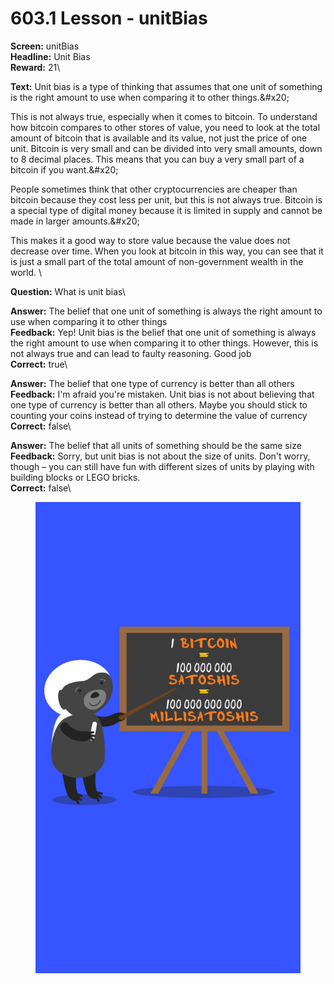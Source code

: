 # 603.1 Lesson - unitBias

**Screen:** unitBias\
**Headline:** Unit Bias\
**Reward:** 21\

**Text:** Unit bias is a type of thinking that assumes that one unit of something is the right amount to use when comparing it to other things.&amp;#x20;

This is not always true, especially when it comes to bitcoin. To understand how bitcoin compares to other stores of value, you need to look at the total amount of bitcoin that is available and its value, not just the price of one unit. Bitcoin is very small and can be divided into very small amounts, down to 8 decimal places. This means that you can buy a very small part of a bitcoin if you want.&amp;#x20;

People sometimes think that other cryptocurrencies are cheaper than bitcoin because they cost less per unit, but this is not always true. Bitcoin is a special type of digital money because it is limited in supply and cannot be made in larger amounts.&amp;#x20;

This makes it a good way to store value because the value does not decrease over time. When you look at bitcoin in this way, you can see that it is just a small part of the total amount of non-government wealth in the world.
\

**Question:** What is unit bias\

**Answer:** The belief that one unit of something is always the right amount to use when comparing it to other things\
**Feedback:** Yep! Unit bias is the belief that one unit of something is always the right amount to use when comparing it to other things. However, this is not always true and can lead to faulty reasoning. Good job\
**Correct:** true\

**Answer:** The belief that one type of currency is better than all others\
**Feedback:** I&#x27;m afraid you&#x27;re mistaken. Unit bias is not about believing that one type of currency is better than all others. Maybe you should stick to counting your coins instead of trying to determine the value of currency\
**Correct:** false\

**Answer:** The belief that all units of something should be the same size\
**Feedback:** Sorry, but unit bias is not about the size of units. Don&#x27;t worry, though – you can still have fun with different sizes of units by playing with building blocks or LEGO bricks.\
**Correct:** false\


<figure><img src="../.gitbook/assets/603-01.png" alt=""><figcaption></figcaption></figure>

